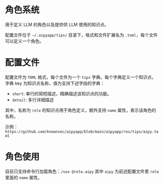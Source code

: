 # 角色系统

用于定义 LLM 的角色以及提供供 LLM 使用的知识点。

配置文件位于 `~/.aipyapp/tips/` 目录下，格式和文件扩展名为 `.toml`，每个文件可以定义一个角色。

# 配置文件
配置文件为 `TOML` 格式，每个文件为一个 `tips` 字典。每个字典定义一个知识点，字典 key 为知识点名称，值为支持下述字段的字典：
- `short`: 单行的简短描述，精确描述该知识点的功能。
- `detail`: 多行详细描述

其中，名称为 `role` 的知识点用于角色定义，额外支持 `name` 属性，表示该角色的名称。

示例：`https://github.com/knownsec/aipyapp/blob/main/aipyapp/res/tips/aipy.toml`

# 角色使用
目前只支持命令行加载角色：`/use @role.aipy` 其中 `aipy` 为前述配置文件里 `role` 里面的 `name` 属性。


